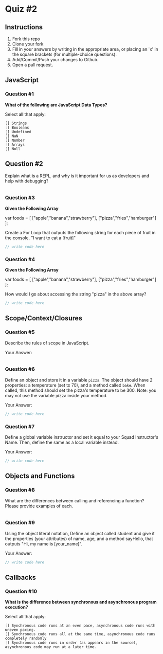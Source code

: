 # Quiz #2

## Instructions

1. Fork this repo
2. Clone your fork
3. Fill in your answers by writing in the appropriate area, or placing an 'x' in
the square brackets (for multiple-choice questions).
4. Add/Commit/Push your changes to Github.
5. Open a pull request.

## JavaScript

### Question #1

**What of the following are JavaScript Data Types?**

Select all that apply:
```
[] Strings
[] Booleans
[] Undefined
[] NaN
[] Number
[] Arrays
[] Null
```

## Question #2

Explain what is a REPL, and why is it important for us as developers and help with debugging?

```text

```
### Question #3

**Given the Following Array**

var foods = [ ["apple","banana","strawberry"], ["pizza","fries","hamburger"] ];

Create a For Loop that outputs the following string for each piece of fruit in the console. "I want to eat a [fruit]"

```js
// write code here
```
### Question #4

**Given the Following Array**

var foods = [ ["apple","banana","strawberry"], ["pizza","fries","hamburger"] ];

How would I go about accessing the string "pizza" in the above array?

```js
// write code here
```

## Scope/Context/Closures

### Question #5

Describe the rules of scope in JavaScript.

Your Answer:
```text
```

### Question #6

Define an object and store it in a variable `pizza`. The object should have 2
properties: a temperature (set to 70), and a method called `bake`. When called,
this method should set the pizza's temperature to be 300. Note: you may not use
the variable pizza inside your method.

Your Answer:
```js
// write code here
```

### Question #7

Define a global variable instructor and set it equal to your Squad Instructor's Name. Then, define the same as a local variable instead.

Your Answer:
```js
// write code here
```

## Objects and Functions

### Question #8

What are the differences between calling and referencing a function? Please provide examples of each.

```text

```
### Question #9

Using the object literal notation, Define an object called student and give it the properties (your attributes) of name, age, and a method sayHello, that outputs "Hi, my name is [your_name]".

Your Answer:
```js
// write code here
```

## Callbacks

### Question #10

**What is the difference between synchronous and asynchronous program execution?**

Select all that apply:
```
[] Synchronous code runs at an even pace, asynchronous code runs with uneven pacing.
[] Synchronous code runs all at the same time, asynchronous code runs completely randomly
[] Synchronous code runs in order (as appears in the source), asynchronous code may run at a later time.
```
